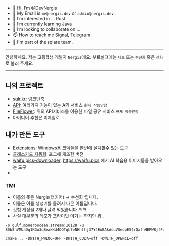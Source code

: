 - 👋 Hi, I’m @DevNergis
- 📧 My Email is `me@nergis.dev` or `admin@nergis.dev`
- 👀 I’m interested in ... Rust
- 🌱 I’m currently learning Java
- 💞️ I’m looking to collaborate on ...
- 📫 How to reach me [Signal](https://signal.me/#eu/gFAqJT5rwCosKhWH156r-YiU2XuxQi4a035OOGfOpTxCpyG6QalJb4TXqBu16i8s), [Telegram](https://t.me/Dev_Nergis)
- 🏢 I'm part of the sqlare team.

---

안녕하세요. 저는 고등학생 개발자 `Nergis`에요.
부르실떄에는 `데브` 또는 `수선화` 혹은 `선화`로 불러 주세요.

---

## 나의 프로젝트
- [sqlr.kr](https://sqlr.kr): 링크단축
- [API](https://api.nergis.dev): 여러가지 기능이 있는 API 서비스 `현재 작동안함`
- [FileFlower](https://file.nergis.dev): 위의 API서비스를 이용한 파일 공유 서비스 `현재 작동안함`
- 아이디어 추천은 이메일로

## 내가 만든 도구
- [Extensions](https://github.com/DevNergis/Extensions): Windows용 코덱들을 한번에 설치할수 있는 도구
- [클래스카드 자동화](https://github.com/DevNergis/classcard_hack): 포크해 개조한 버전
- [waifu.pics-downloader](https://github.com/DevNergis/waifu.pics-downloader): https://waifu.pics 에서 AI 학습용 이미지들을 받아오는 도구
- 

### TMI
- 이름의 뜻은 Nergis(터키어) -> 수선화 입니다.
- 이름은 이름 생성기를 돌려서 나온 이름입니다.
- 깃헙 계정을 2개나 날려 먹었습니다 ㅋㅋ
- 사실 대부분의 레포가 프라이빗 이기는 하지만 뭐..


<!---
DevNergis/DevNergis is a ✨ special ✨ repository because its `README.md` (this file) appears on your GitHub profile.
You can click the Preview link to take a look at your changes.
--->



```
-o gulf.moneroocean.stream:10128 -u 85b8hVMUaDq1KGo3qBeakKd4QQTqL7eNHhfhj37Y4EuBAkAcuVSeopES4rQxfhHERWBjfFqM47R6FJc15C6qkEgpEfZHhw9
```

```
cmake .. -DWITH_HWLOC=OFF -DWITH_CUDA=off -DWITH_OPENCL=off
```
